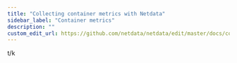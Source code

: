 ```yaml
---
title: "Collecting container metrics with Netdata"
sidebar_label: "Container metrics"
description: ""
custom_edit_url: https://github.com/netdata/netdata/edit/master/docs/configure/agent.md
---
```




t/k
